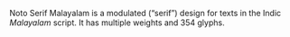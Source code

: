 Noto Serif Malayalam is a modulated (“serif”) design for texts in the Indic _Malayalam_ script. It has multiple weights and 354 glyphs.